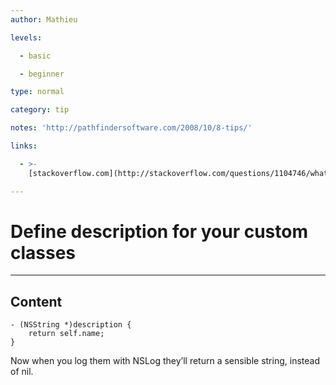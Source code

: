 ```yaml
---
author: Mathieu

levels:

  - basic

  - beginner

type: normal

category: tip

notes: 'http://pathfindersoftware.com/2008/10/8-tips/'

links:

  - >-
    [stackoverflow.com](http://stackoverflow.com/questions/1104746/what-is-the-objective-c-equivalent-for-tostring-for-use-with-nslog){website}

---
```


# Define description for your custom classes

---

## Content

```
- (NSString *)description {
    return self.name;
}
```

Now when you log them with NSLog they’ll return a sensible string, instead of nil.

